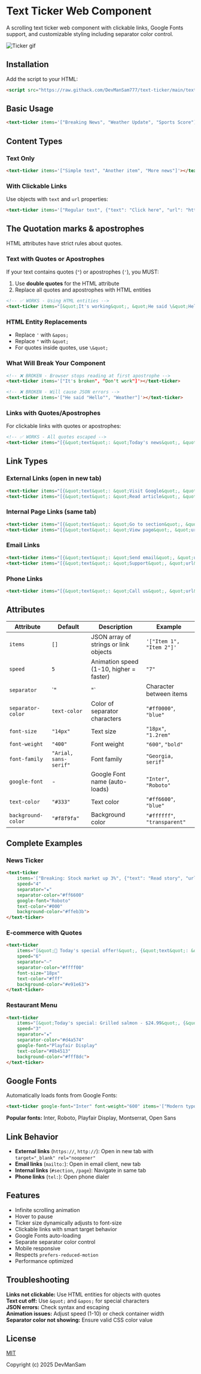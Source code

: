 # Text Ticker Web Component

A scrolling text ticker web component with clickable links, Google Fonts support, and customizable styling including separator color control.

![Ticker gif](./ticker.gif)

## Installation

Add the script to your HTML:
```html
<script src="https://raw.githack.com/DevManSam777/text-ticker/main/text-ticker.js"></script>
```

## Basic Usage

```html
<text-ticker items='["Breaking News", "Weather Update", "Sports Score"]'></text-ticker>
```

## Content Types

### Text Only
```html
<text-ticker items='["Simple text", "Another item", "More news"]'></text-ticker>
```

### With Clickable Links
Use objects with `text` and `url` properties:
```html
<text-ticker items='["Regular text", {"text": "Click here", "url": "https://example.com"}, "More text"]'></text-ticker>
```

## The Quotation marks & apostrophes

HTML attributes have strict rules about quotes.

### Text with Quotes or Apostrophes
If your text contains quotes (`"`) or apostrophes (`'`), you MUST:
1. Use **double quotes** for the HTML attribute
2. Replace all quotes and apostrophes with HTML entities

```html
<!-- ✅ WORKS - Using HTML entities -->
<text-ticker items="[&quot;It's working&quot;, &quot;He said \&quot;Hello\&quot;&quot;, &quot;Don't worry&quot;]"></text-ticker>
```

### HTML Entity Replacements
- Replace `'` with `&apos;`
- Replace `"` with `&quot;`
- For quotes inside quotes, use `\&quot;`

### What Will Break Your Component
```html
<!-- ❌ BROKEN - Browser stops reading at first apostrophe -->
<text-ticker items='["It's broken", "Don't work"]'></text-ticker>

<!-- ❌ BROKEN - Will cause JSON errors -->
<text-ticker items='["He said "Hello"", "Weather"]'></text-ticker>
```

### Links with Quotes/Apostrophes
For clickable links with quotes or apostrophes:
```html
<!-- ✅ WORKS - All quotes escaped -->
<text-ticker items="[{&quot;text&quot;: &quot;Today's news&quot;, &quot;url&quot;: &quot;https://news.com&quot;}, &quot;He said \&quot;Hello\&quot;&quot;]"></text-ticker>
```

## Link Types

### External Links (open in new tab)
```html
<text-ticker items="[{&quot;text&quot;: &quot;Visit Google&quot;, &quot;url&quot;: &quot;https://google.com&quot;}]"></text-ticker>
<text-ticker items="[{&quot;text&quot;: &quot;Read article&quot;, &quot;url&quot;: &quot;http://news.com/story&quot;}]"></text-ticker>
```

### Internal Page Links (same tab)
```html
<text-ticker items="[{&quot;text&quot;: &quot;Go to section&quot;, &quot;url&quot;: &quot;#about&quot;}]"></text-ticker>
<text-ticker items="[{&quot;text&quot;: &quot;View page&quot;, &quot;url&quot;: &quot;/contact&quot;}]"></text-ticker>
```

### Email Links
```html
<text-ticker items="[{&quot;text&quot;: &quot;Send email&quot;, &quot;url&quot;: &quot;mailto:contact@example.com&quot;}]"></text-ticker>
<text-ticker items="[{&quot;text&quot;: &quot;Support&quot;, &quot;url&quot;: &quot;mailto:help@company.com?subject=Help&quot;}]"></text-ticker>
```

### Phone Links
```html
<text-ticker items="[{&quot;text&quot;: &quot;Call us&quot;, &quot;url&quot;: &quot;tel:+1234567890&quot;}]"></text-ticker>
```

## Attributes

| Attribute | Default | Description | Example |
|-----------|---------|-------------|---------|
| `items` | `[]` | JSON array of strings or link objects | `'["Item 1", "Item 2"]'` |
| `speed` | `5` | Animation speed (1-10, higher = faster) | `"7"` |
| `separator` | `"|"` | Character between items | `"•"`, `"★"`, `"—"` |
| `separator-color` | `text-color` | Color of separator characters | `"#ff0000"`, `"blue"` |
| `font-size` | `"14px"` | Text size | `"18px"`, `"1.2rem"` |
| `font-weight` | `"400"` | Font weight | `"600"`, `"bold"` |
| `font-family` | `"Arial, sans-serif"` | Font family | `"Georgia, serif"` |
| `google-font` | - | Google Font name (auto-loads) | `"Inter"`, `"Roboto"` |
| `text-color` | `"#333"` | Text color | `"#ff6600"`, `"blue"` |
| `background-color` | `"#f8f9fa"` | Background color | `"#ffffff"`, `"transparent"` |

## Complete Examples

### News Ticker
```html
<text-ticker 
    items='["Breaking: Stock market up 3%", {"text": "Read story", "url": "https://reuters.com"}, "Weather: Sunny, 75°F"]'
    speed="4"
    separator="★"
    separator-color="#ff6600"
    google-font="Roboto"
    text-color="#000"
    background-color="#ffeb3b">
</text-ticker>
```

### E-commerce with Quotes
```html
<text-ticker 
    items="[&quot;🎉 Today's special offer!&quot;, {&quot;text&quot;: &quot;Shop now&quot;, &quot;url&quot;: &quot;https://store.com&quot;}, &quot;Free shipping on orders over $50&quot;]"
    speed="6"
    separator="—"
    separator-color="#ffff00"
    font-size="18px"
    text-color="#fff"
    background-color="#e91e63">
</text-ticker>
```

### Restaurant Menu
```html
<text-ticker 
    items="[&quot;Today's special: Grilled salmon - $24.99&quot;, {&quot;text&quot;: &quot;Make reservation&quot;, &quot;url&quot;: &quot;tel:+1234567890&quot;}, &quot;Fresh pasta - $18.50&quot;]"
    speed="3"
    separator="★"
    separator-color="#d4a574"
    google-font="Playfair Display"
    text-color="#8b4513"
    background-color="#fff8dc">
</text-ticker>
```

## Google Fonts

Automatically loads fonts from Google Fonts:
```html
<text-ticker google-font="Inter" font-weight="600" items='["Modern typography"]'></text-ticker>
```

**Popular fonts:** Inter, Roboto, Playfair Display, Montserrat, Open Sans

## Link Behavior

- **External links** (`https://`, `http://`): Open in new tab with `target="_blank" rel="noopener"`
- **Email links** (`mailto:`): Open in email client, new tab
- **Internal links** (`#section`, `/page`): Navigate in same tab
- **Phone links** (`tel:`): Open phone dialer

## Features

- Infinite scrolling animation
- Hover to pause
- Ticker size dynamically adjusts to font-size
- Clickable links with smart target behavior
- Google Fonts auto-loading
- Separate separator color control
- Mobile responsive
- Respects `prefers-reduced-motion`
- Performance optimized

## Troubleshooting

**Links not clickable:** Use HTML entities for objects with quotes  
**Text cut off:** Use `&quot;` and `&apos;` for special characters  
**JSON errors:** Check syntax and escaping  
**Animation issues:** Adjust speed (1-10) or check container width  
**Separator color not showing:** Ensure valid CSS color value  

## License

[MIT](LICENSE)

Copyright (c) 2025 DevManSam